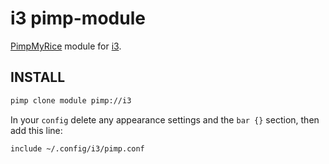 # i3 pimp-module

[PimpMyRice](https://github.com/daddodev/pimpmyrice) module for [i3](https://i3wm.org).

## INSTALL

```bash
pimp clone module pimp://i3
```

In your `config` delete any appearance settings and the `bar {}` section, then add this line:

```
include ~/.config/i3/pimp.conf
```
